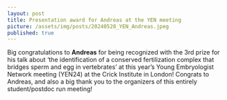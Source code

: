 ```yaml
---
layout: post
title: Presentation award for Andreas at the YEN meeting
picture: /assets/img/posts/20240528_YEN_Andreas.jpeg
published: true
---
```

Big congratulations to **Andreas** for being recognized with the 3rd prize for his talk about ‘the identification of a conserved fertilization complex that bridges sperm and egg in vertebrates’ at this year’s Young Embryologist Network meeting (YEN24) at the Crick Institute in London! 
Congrats to Andreas, and also a big thank you to the organizers of this entirely student/postdoc run meeting!
